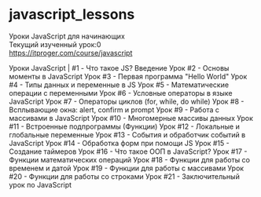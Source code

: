 # javascript_lessons
Уроки JavaScript для начинающих <br />
Текущий изученный урок:0 <br />
https://itproger.com/course/javascript <br />

Уроки JavaScript | #1 - Что такое JS? Введение
Урок #2 - Основы моменты в JavaScript
Урок #3 - Первая программа "Hello World"
Урок #4 - Типы данных и переменные в JS
Урок #5 - Математические операции с переменными
Урок #6 - Условные операторы в языке JavaScript
Урок #7 - Операторы циклов (for, while, do while)
Урок #8 - Всплывающие окна: alert, confirm и prompt
Урок #9 - Работа с массивами в JavaScript
Урок #10 - Многомерные массивы данных
Урок #11 - Встроенные подпрограммы (Функции)
Урок #12 - Локальные и глобальные переменные
Урок #13 - События и обработчик событий в JavaScript
Урок #14 - Обработка форм при помощи JS
Урок #15 - Создание таймеров
Урок #16 - Что такое ООП в JavaScript?
Урок #17 - Функции математических операций
Урок #18 - Функции для работы со временем и датой
Урок #19 - Функции для работы с массивами
Урок #20 - Функции для работы со строками
Урок #21 - Заключительный урок по JavaScript